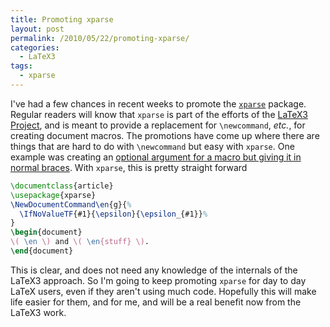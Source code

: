```yaml
---
title: Promoting xparse
layout: post
permalink: /2010/05/22/promoting-xparse/
categories:
  - LaTeX3
tags:
  - xparse
---
```

I've had a few chances in recent weeks to promote the [`xparse`](https://ctan.org/pkg/xparse) package.  Regular readers will know that `xparse` is part of the efforts of the [LaTeX3 Project](https://www.latex-project.org/latex3.html), and is meant to provide a replacement for `\newcommand`, _etc._, for creating document macros. The promotions have come up where there are things that are hard to do with `\newcommand` but easy with `xparse`. One example was creating an [optional argument for a macro but giving it in normal braces](http://www.latex-community.org/forum/viewtopic.php?f=46&amp;t=8881). With `xparse`, this is pretty straight forward

<!-- {% raw %} -->
```latex
\documentclass{article}
\usepackage{xparse}
\NewDocumentCommand\en{g}{%
  \IfNoValueTF{#1}{\epsilon}{\epsilon_{#1}}%
}
\begin{document}
\( \en \) and \( \en{stuff} \).
\end{document}
```
<!-- {% endraw %} -->

This is clear, and does not need any knowledge of the internals of the LaTeX3 approach. So I'm going to keep promoting `xparse` for day to day LaTeX users, even if they aren't using much code. Hopefully this will make life easier for them, and for me, and will be a real benefit now from the LaTeX3 work.
